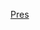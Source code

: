 [Pres](https://docs.google.com/presentation/d/e/2PACX-1vRxYqVU4yu21fUy1z2PTLixbfocx-QHBGns1w42YcTP5V60ngEN-_zeKTXZdhqVXvSgxEqp-SJoFL_Y/pub?start=false&loop=false&delayms=600000)